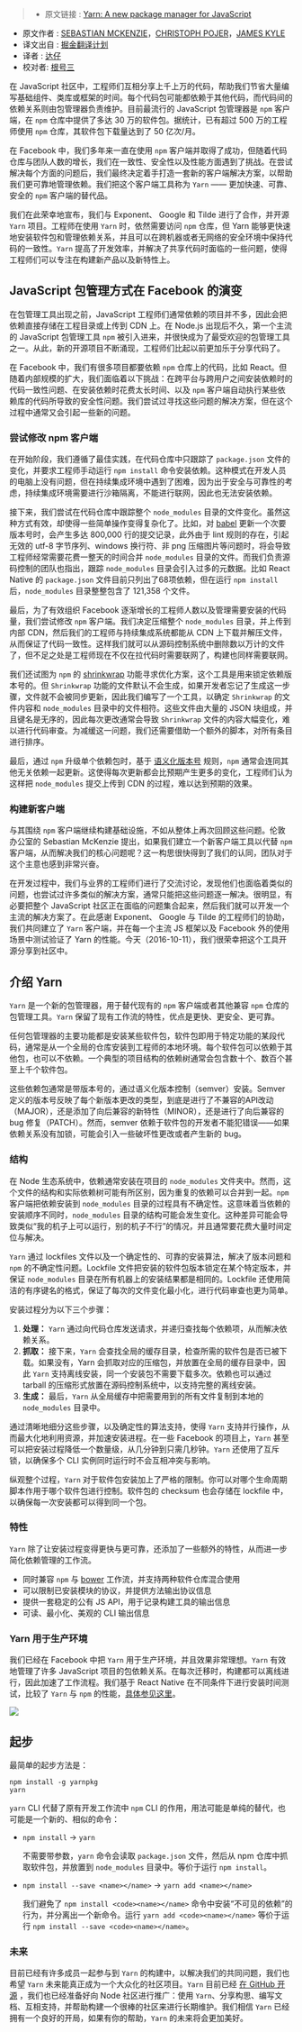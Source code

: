 >* 原文链接 : [Yarn: A new package manager for JavaScript](https://code.facebook.com/posts/1840075619545360)
* 原文作者 : [SEBASTIAN MCKENZIE](https://www.facebook.com/sebmck)，[CHRISTOPH POJER](https://www.facebook.com/cpojer)，[JAMES KYLE](https://www.facebook.com/thejameskyle)
* 译文出自 : [掘金翻译计划](https://github.com/xitu/gold-miner)
* 译者 : [达仔](https://github.com/Zhangjd)
* 校对者: [根号三](https://github.com/sqrthree) 


在 JavaScript 社区中，工程师们互相分享上千上万的代码，帮助我们节省大量编写基础组件、类库或框架的时间。每个代码包可能都依赖于其他代码，而代码间的依赖关系则由包管理器负责维护。目前最流行的 JavaScript 包管理器是 `npm` 客户端，在 `npm` 仓库中提供了多达 30 万的软件包。据统计，已有超过 500 万的工程师使用 `npm` 仓库，其软件包下载量达到了 50 亿次/月。

在 Facebook 中，我们多年来一直在使用 `npm` 客户端并取得了成功，但随着代码仓库与团队人数的增长，我们在一致性、安全性以及性能方面遇到了挑战。在尝试解决每个方面的问题后，我们最终决定着手打造一套新的客户端解决方案，以帮助我们更可靠地管理依赖。我们把这个客户端工具称为 `Yarn` —— 更加快速、可靠、安全的 `npm` 客户端的替代品。

我们在此荣幸地宣布，我们与 Exponent、 Google 和 Tilde 进行了合作，并开源 `Yarn` 项目。工程师在使用 `Yarn` 时，依然需要访问 `npm` 仓库，但 Yarn 能够更快速地安装软件包和管理依赖关系，并且可以在跨机器或者无网络的安全环境中保持代码的一致性。`Yarn` 提高了开发效率，并解决了共享代码时面临的一些问题，使得工程师们可以专注在构建新产品以及新特性上。

## JavaScript 包管理方式在 Facebook 的演变

在包管理工具出现之前，JavaScript 工程师们通常依赖的项目并不多，因此会把依赖直接存储在工程目录或上传到 CDN 上。在 Node.js 出现后不久，第一个主流的 JavaScript 包管理工具 `npm` 被引入进来，并很快成为了最受欢迎的包管理工具之一。从此，新的开源项目不断涌现，工程师们比起以前更加乐于分享代码了。

在 Facebook 中，我们有很多项目都要依赖 `npm` 仓库上的代码，比如 React。但随着内部规模的扩大，我们面临着以下挑战：在跨平台与跨用户之间安装依赖时的代码一致性问题、在安装依赖时花费太长时间、以及 `npm` 客户端自动执行某些依赖库的代码所导致的安全性问题。我们尝试过寻找这些问题的解决方案，但在这个过程中通常又会引起一些新的问题。

### 尝试修改 npm 客户端

在开始阶段，我们遵循了最佳实践，在代码仓库中只跟踪了 `package.json` 文件的变化，并要求工程师手动运行 `npm install` 命令安装依赖。这种模式在开发人员的电脑上没有问题，但在持续集成环境中遇到了困难，因为出于安全与可靠性的考虑，持续集成环境需要进行沙箱隔离，不能进行联网，因此也无法安装依赖。

接下来，我们尝试在代码仓库中跟踪整个 `node_modules` 目录的文件变化。虽然这种方式有效，却使得一些简单操作变得复杂化了。比如，对 [babel](https://babeljs.io/) 更新一个次要版本号时，会产生多达 800,000 行的提交记录，此外由于 lint 规则的存在，引起无效的 utf-8 字节序列、windows 换行符、非 png 压缩图片等问题时，将会导致工程师经常需要花费一整天的时间合并 `node_modules` 目录的文件。而我们负责源码控制的团队也指出，跟踪 `node_modules` 目录会引入过多的元数据。比如 React Native 的 `package.json` 文件目前只列出了68项依赖，但在运行 `npm install` 后，`node_modules` 目录整整包含了 121,358 个文件。

最后，为了有效组织 Facebook 逐渐增长的工程师人数以及管理需要安装的代码量，我们尝试修改 `npm` 客户端。我们决定压缩整个 `node_modules` 目录，并上传到内部 CDN，然后我们的工程师与持续集成系统都能从 CDN 上下载并解压文件，从而保证了代码一致性。这样我们就可以从源码控制系统中删除数以万计的文件了，但不足之处是工程师现在不仅在拉代码时需要联网了，构建也同样需要联网。

我们还试图为 `npm` 的 [shrinkwrap](https://docs.npmjs.com/cli/shrinkwrap) 功能寻求优化方案，这个工具是用来锁定依赖版本号的。但 `Shrinkwrap` 功能的文件默认不会生成，如果开发者忘记了生成这一步骤，文件就不会被同步更新，因此我们编写了一个工具，以确定  `Shrinkwrap` 的文件内容和 `node_modules` 目录中的文件相符。这些文件由大量的 JSON 块组成，并且键名是无序的，因此每次更改通常会导致 `Shrinkwrap` 文件的内容大幅变化，难以进行代码审查。为减缓这一问题，我们还需要借助一个额外的脚本，对所有条目进行排序。

最后，通过 `npm` 升级单个依赖包时，基于 [语义化版本号](http://semver.org/) 规则，`npm` 通常会连同其他无关依赖一起更新。这使得每次更新都会比预期产生更多的变化，工程师们认为这样把 `node_modules` 提交上传到 CDN 的过程，难以达到预期的效果。

### 构建新客户端

与其围绕 `npm` 客户端继续构建基础设施，不如从整体上再次回顾这些问题。伦敦办公室的 Sebastian McKenzie 提出，如果我们建立一个新客户端工具以代替 `npm` 客户端，从而解决我们的核心问题呢？这一构思很快得到了我们的认同，团队对于这个主意也感到非常兴奋。

在开发过程中，我们与业界的工程师们进行了交流讨论，发现他们也面临着类似的问题，也尝试过许多类似的解决方案，通常只能把这些问题逐一解决。很明显，有必要把整个 JavaScript 社区正在面临的问题集合起来，然后我们就可以开发一个主流的解决方案了。在此感谢 Exponent、 Google 与 Tilde 的工程师们的协助，我们共同建立了 `Yarn` 客户端，并在每一个主流 JS 框架以及 Facebook 外的使用场景中测试验证了 Yarn 的性能。今天（2016-10-11），我们很荣幸把这个工具开源分享到社区中。

## 介绍 Yarn

`Yarn` 是一个新的包管理器，用于替代现有的 `npm` 客户端或者其他兼容 `npm` 仓库的包管理工具。`Yarn` 保留了现有工作流的特性，优点是更快、更安全、更可靠。

任何包管理器的主要功能都是安装某些软件包，软件包即用于特定功能的某段代码，通常是从一个全局的仓库安装到工程师的本地环境。每个软件包可以依赖于其他包，也可以不依赖。一个典型的项目结构的依赖树通常会包含数十个、数百个甚至上千个软件包。

这些依赖包通常是带版本号的，通过语义化版本控制（semver）安装。Semver 定义的版本号反映了每个新版本更改的类型，到底是进行了不兼容的API改动（MAJOR），还是添加了向后兼容的新特性（MINOR），还是进行了向后兼容的 bug 修复（PATCH）。然而，semver 依赖于软件包的开发者不能犯错误——如果依赖关系没有加锁，可能会引入一些破坏性更改或者产生新的 bug。

### 结构

在 Node 生态系统中，依赖通常安装在项目的 `node_modules` 文件夹中。然而，这个文件的结构和实际依赖树可能有所区别，因为重复的依赖可以合并到一起。`npm` 客户端把依赖安装到 `node_modules` 目录的过程具有不确定性。这意味着当依赖的安装顺序不同时，`node_modules` 目录的结构可能会发生变化。这种差异可能会导致类似“我的机子上可以运行，别的机子不行”的情况，并且通常要花费大量时间定位与解决。

`Yarn` 通过 lockfiles 文件以及一个确定性的、可靠的安装算法，解决了版本问题和 `npm` 的不确定性问题。Lockfile 文件把安装的软件包版本锁定在某个特定版本，并保证 `node_modules` 目录在所有机器上的安装结果都是相同的。Lockfile 还使用简洁的有序键名的格式，保证了每次的文件变化最小化，进行代码审查也更为简单。

安装过程分为以下三个步骤：

1. **处理：** `Yarn` 通过向代码仓库发送请求，并递归查找每个依赖项，从而解决依赖关系。
2. **抓取：** 接下来，`Yarn` 会查找全局的缓存目录，检查所需的软件包是否已被下载。如果没有，Yarn 会抓取对应的压缩包，并放置在全局的缓存目录中，因此 `Yarn` 支持离线安装，同一个安装包不需要下载多次。依赖也可以通过 tarball 的压缩形式放置在源码控制系统中，以支持完整的离线安装。
3. **生成：** 最后，`Yarn` 从全局缓存中把需要用到的所有文件复制到本地的 `node_modules` 目录中。

通过清晰地细分这些步骤，以及确定性的算法支持，使得 `Yarn` 支持并行操作，从而最大化地利用资源，并加速安装进程。在一些 Facebook 的项目上，`Yarn` 甚至可以把安装过程降低一个数量级，从几分钟到只需几秒钟。`Yarn` 还使用了互斥锁，以确保多个 CLI 实例同时运行时不会互相冲突与影响。

纵观整个过程，`Yarn` 对于软件包安装加上了严格的限制。你可以对哪个生命周期脚本作用于哪个软件包进行控制。软件包的 checksum 也会存储在 lockfile 中，以确保每一次安装都可以得到同一个包。

### 特性

`Yarn` 除了让安装过程变得更快与更可靠，还添加了一些额外的特性，从而进一步简化依赖管理的工作流。

*   同时兼容 `npm` 与  [bower](https://bower.io/) 工作流，并支持两种软件仓库混合使用
*   可以限制已安装模块的协议，并提供方法输出协议信息
*   提供一套稳定的公有 JS API，用于记录构建工具的输出信息
*   可读、最小化、美观的 CLI 输出信息

### Yarn 用于生产环境

我们已经在 Facebook 中把 `Yarn` 用于生产环境，并且效果非常理想。`Yarn` 有效地管理了许多 JavaScript 项目的包依赖关系。在每次迁移时，构建都可以离线进行，因此加速了工作流程。我们基于 React Native 在不同条件下进行安装时间测试，比较了 `Yarn` 与 `npm` 的性能，[具体参见这里](https://yarnpkg.com/en/compare)。

![](http://ww4.sinaimg.cn/large/5ef54d60jw1f8p8iy84s9g20nj05ldjm.gif)

## 起步

最简单的起步方法是：

    npm install -g yarnpkg
    yarn

`yarn` CLI 代替了原有开发工作流中 `npm` CLI 的作用，用法可能是单纯的替代，也可能是一个新的、相似的命令：

*   `npm install` → `yarn`

    不需要带参数，`yarn` 命令会读取 `package.json` 文件，然后从 npm 仓库中抓取软件包，并放置到 `node_modules` 目录中。等价于运行 `npm install`。
*   `npm install --save <name></name>` → `yarn add <name></name>`

    我们避免了 `npm install <code><name></name>` 命令中安装“不可见的依赖”的行为，并分离出一个新命令。运行 `yarn add <code><name></name>` 等价于运行 `npm install --save <code><name></name>`。

### 未来

目前已经有许多成员一起参与到 `Yarn` 的构建中，以解决我们的共同问题，我们也希望 `Yarn` 未来能真正成为一个大众化的社区项目。`Yarn` 目前已经 [在 GitHub 开源](https://github.com/yarnpkg/yarn) ，我们也已经准备好向 Node 社区进行推广：使用 `Yarn`、分享构思、编写文档、互相支持，并帮助构建一个很棒的社区来进行长期维护。我们相信 `Yarn` 已经拥有一个良好的开局，如果有你的帮助，`Yarn` 的未来将会更加美好。
